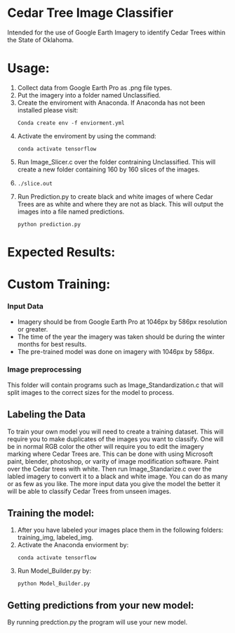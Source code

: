# Cedar Tree Image Classifier

<p> Intended for the use of Google Earth Imagery to identify Cedar Trees within the State of Oklahoma.</p>

# Usage:
<ol>
<li> Collect data from Google Earth Pro as .png file types.</li>
<li> Put the imagery into a folder named Unclassified.</li>
<li> Create the enviroment with Anaconda. If Anaconda has not been installed please visit: </li>

	Conda create env -f enviorment.yml
	
<li> Activate the enviroment by using the command: </li>

	conda activate tensorflow
	

<li> Run Image_Slicer.c over the folder contraining Unclassified. This will create a new folder containing 160 by 160 slices of the images.<li>
        
	./slice.out

<li> Run Prediction.py to create black and white images of where Cedar Trees are as white and where they are not as black. This will output the images into a file named predictions. </li>

	python prediction.py	
</ol>

# Expected Results: 

# Custom Training:
 
### Input Data
<ul>
	<li>Imagery should be from Google Earth Pro at 1046px by 586px resolution or greater.</li>
        <li>The time of the year the imagery was taken should be during the winter months for best results.</li>
        <li>The pre-trained model was done on imagery with 1046px by 586px.</li>
</ul>


### Image preprocessing
<p> This folder will contain programs such as Image_Standardization.c that will split images to the correct sizes for the model to process.</p>

## Labeling the Data
<p> To train your own model you will need to create a training dataset. This will require you to make duplicates of the images you want to classify.
One will be in normal RGB color the other will require you to edit the imagery marking where Cedar Trees are. This can be done with using Microsoft
paint, blender, photoshop, or varity of image modification software. Paint over the Cedar trees with white. Then run Image_Standarize.c over the 
labled imagery to convert it to a black and white image. You can do as many or as few as you like. The more input data you give the model the
better it will be able to classify Cedar Trees from unseen images.</p>

## Training the model:
<ol>
<li> After you have labeled your images place them in the following folders: training_img, labeled_img. </li>
<li> Activate the Anaconda enviorment by: </li>	

	conda activate tensorflow

<li> Run Model_Builder.py by: </li>
	
	python Model_Builder.py

</ol>

## Getting predictions from your new model:
<p> By running predction.py the program will use your new model. </p>


